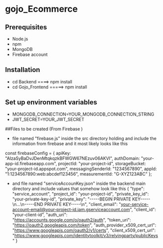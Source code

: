 # gojo_Ecommerce


## Prerequisites
- Node.js 
- npm 
- MongoDB
- Firebase account


## Installation
  - cd Backend ====> npm install
  - cd Gojo_Frontend  =====> npm install


## Set up environment variables
  - MONGODB_CONNECTION=YOUR_MONGODB_CONNECTION_STRING
  - JWT_SECRET=YOUR_JWT_SECRET

##Files to be created (From Firebase )

  - file named "firebase.js" inside the src directory holding and include the information from firebase and it most likely looks like this
  
const firebaseConfig = {
  apiKey: "AIzaSyBaDvJDenMtqkqzkBFWGW67NEzuv06AKVI",
  authDomain: "your-app-id.firebaseapp.com",
  projectId: "your-project-id",
  storageBucket: "your-project-id.appspot.com",
  messagingSenderId: "1234567890",
  appId: "1:1234567890:web:abcdef123456",
  measurementId: "G-XYZ123ABC"
};



    
  - and file named "serviceAccounKey.json" inside the backend main directory and include values that somehow look like this 
    {
  "type": "service_account",
  "project_id": "your-project-id",
  "private_key_id": "your-private-key-id",
  "private_key": "-----BEGIN PRIVATE KEY-----\n...\n-----END PRIVATE KEY-----\n",
  "client_email": "your-service-account-email@your-project-id.iam.gserviceaccount.com",
  "client_id": "your-client-id",
  "auth_uri": "https://accounts.google.com/o/oauth2/auth",
  "token_uri": "https://oauth2.googleapis.com/token",
  "auth_provider_x509_cert_url": "https://www.googleapis.com/oauth2/v1/certs",
  "client_x509_cert_url": "https://www.googleapis.com/identitytoolkit/v3/relyingparty/publicKeys"
}


    
